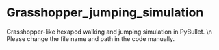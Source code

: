 # Grasshopper_jumping_simulation
Grasshopper-like hexapod walking and jumping simulation in PyBullet. \n
Please change the file name and path in the code manually.
